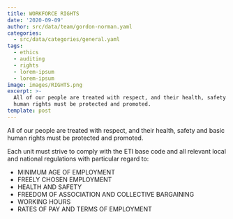 ```yaml
---
title: WORKFORCE RIGHTS
date: '2020-09-09'
author: src/data/team/gordon-norman.yaml
categories:
  - src/data/categories/general.yaml
tags:
  - ethics
  - auditing
  - rights
  - lorem-ipsum
  - lorem-ipsum
image: images/RIGHTS.png
excerpt: >-
  All of our people are treated with respect, and their health, safety and basic
  human rights must be protected and promoted. 
template: post
---
```

All of our people are treated with respect, and their health, safety and basic human rights must be protected and promoted.

Each unit must strive to comply with the ETI base code and all relevant local and national regulations with particular regard to:

* MINIMUM AGE OF EMPLOYMENT
* FREELY CHOSEN EMPLOYMENT
* HEALTH AND SAFETY
* FREEDOM OF ASSOCIATION AND COLLECTIVE BARGAINING
* WORKING HOURS
* RATES OF PAY AND TERMS OF EMPLOYMENT